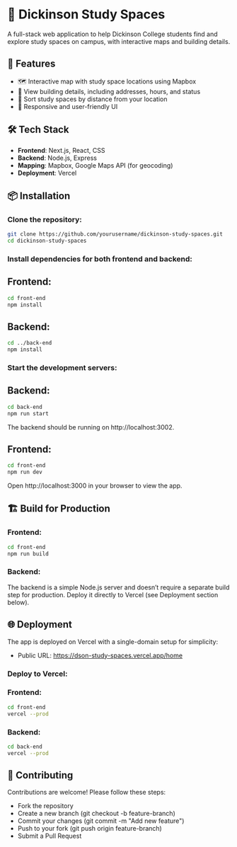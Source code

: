 # 🏫 Dickinson Study Spaces

A full-stack web application to help Dickinson College students find and explore study spaces on campus, with interactive maps and building details.

## 🚀 Features
- 🗺️ Interactive map with study space locations using Mapbox
- 📍 View building details, including addresses, hours, and status
- 📏 Sort study spaces by distance from your location
- 🎨 Responsive and user-friendly UI

## 🛠️ Tech Stack
- **Frontend**: Next.js, React, CSS
- **Backend**: Node.js, Express
- **Mapping**: Mapbox, Google Maps API (for geocoding)
- **Deployment**: Vercel

## 📦 Installation

### Clone the repository:
```sh
git clone https://github.com/yourusername/dickinson-study-spaces.git
cd dickinson-study-spaces

```
### Install dependencies for both frontend and backend:
## Frontend:
```sh
cd front-end
npm install

```
## Backend:
```sh
cd ../back-end
npm install

```
### Start the development servers:
## Backend:
``` sh
cd back-end
npm run start

```
The backend should be running on http://localhost:3002.

## Frontend:
``` sh
cd front-end
npm run dev

```
Open http://localhost:3000 in your browser to view the app.

## 🏗️ Build for Production
### Frontend:
``` sh
cd front-end
npm run build

```
### Backend:
The backend is a simple Node.js server and doesn’t require a separate build step for production. Deploy it directly to Vercel (see Deployment section below).

## 🌐 Deployment
The app is deployed on Vercel with a single-domain setup for simplicity:
- Public URL: https://dson-study-spaces.vercel.app/home

### Deploy to Vercel:
### Frontend:
``` sh
cd front-end
vercel --prod

```
### Backend:
``` sh
cd back-end
vercel --prod

```

## 🤝 Contributing
Contributions are welcome! Please follow these steps:

- Fork the repository
- Create a new branch (git checkout -b feature-branch)
- Commit your changes (git commit -m "Add new feature")
- Push to your fork (git push origin feature-branch)
- Submit a Pull Request